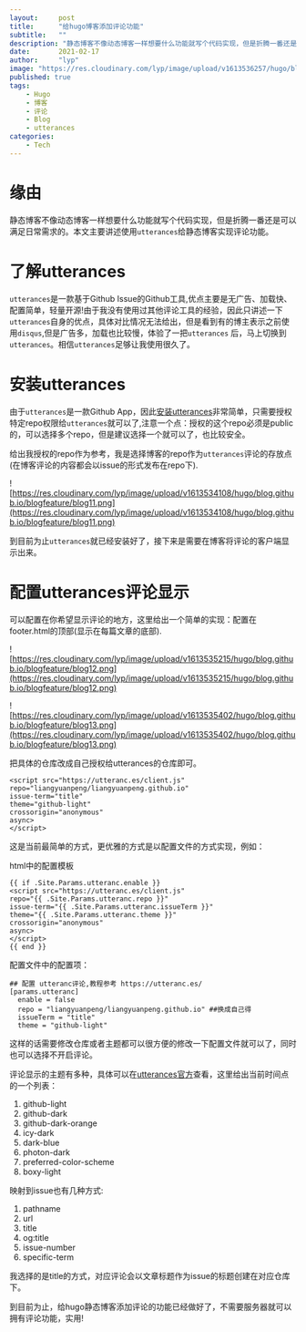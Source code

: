 ```yaml
---
layout:     post 
title:      "给hugo博客添加评论功能"
subtitle:   ""
description: "静态博客不像动态博客一样想要什么功能就写个代码实现，但是折腾一番还是可以满足日常需求的。"  
date:       2021-02-17
author:     "lyp"
image: "https://res.cloudinary.com/lyp/image/upload/v1613536257/hugo/blog.github.io/pexels-aleksey-kuprikov-3551245.jpg"
published: true
tags: 
    - Hugo
    - 博客
    - 评论
    - Blog
    - utterances
categories: 
    - Tech
---  
```


# 缘由  

静态博客不像动态博客一样想要什么功能就写个代码实现，但是折腾一番还是可以满足日常需求的。本文主要讲述使用`utterances`给静态博客实现评论功能。  

# 了解utterances  

`utterances`是一款基于Github Issue的Github工具,优点主要是无广告、加载快、配置简单，轻量开源!由于我没有使用过其他评论工具的经验，因此只讲述一下`utterances`自身的优点，具体对比情况无法给出，但是看到有的博主表示之前使用`disqus`,但是广告多，加载也比较慢，体验了一把`utterances` 后，马上切换到`utterances`。相信`utterances`足够让我使用很久了。  

# 安装utterances  

由于`utterances`是一款Github App，因此[安装utterances](https://github.com/apps/utterances)非常简单，只需要授权特定repo权限给`utterances`就可以了,注意一个点：授权的这个repo必须是public的，可以选择多个repo，但是建议选择一个就可以了，也比较安全。  

给出我授权的repo作为参考，我是选择博客的repo作为`utterances`评论的存放点(在博客评论的内容都会以issue的形式发布在repo下).  

![https://res.cloudinary.com/lyp/image/upload/v1613534108/hugo/blog.github.io/blogfeature/blog11.png](https://res.cloudinary.com/lyp/image/upload/v1613534108/hugo/blog.github.io/blogfeature/blog11.png)  

到目前为止`utterances`就已经安装好了，接下来是需要在博客将评论的客户端显示出来。  

# 配置utterances评论显示  

可以配置在你希望显示评论的地方，这里给出一个简单的实现：配置在footer.html的顶部(显示在每篇文章的底部).  

![https://res.cloudinary.com/lyp/image/upload/v1613535215/hugo/blog.github.io/blogfeature/blog12.png](https://res.cloudinary.com/lyp/image/upload/v1613535215/hugo/blog.github.io/blogfeature/blog12.png)   

![https://res.cloudinary.com/lyp/image/upload/v1613535402/hugo/blog.github.io/blogfeature/blog13.png](https://res.cloudinary.com/lyp/image/upload/v1613535402/hugo/blog.github.io/blogfeature/blog13.png)

把具体的仓库改成自己授权给utterances的仓库即可。  

```
<script src="https://utteranc.es/client.js"
repo="liangyuanpeng/liangyuanpeng.github.io"
issue-term="title"
theme="github-light"
crossorigin="anonymous"
async>
</script>  
```    

这是当前最简单的方式，更优雅的方式是以配置文件的方式实现，例如：  

html中的配置模板
```
{{ if .Site.Params.utteranc.enable }}
<script src="https://utteranc.es/client.js"
repo="{{ .Site.Params.utteranc.repo }}"
issue-term="{{ .Site.Params.utteranc.issueTerm }}"
theme="{{ .Site.Params.utteranc.theme }}"
crossorigin="anonymous"
async>
</script>
{{ end }}
```  

配置文件中的配置项：  
```
## 配置 utteranc评论,教程参考 https://utteranc.es/
[params.utteranc]
  enable = false
  repo = "liangyuanpeng/liangyuanpeng.github.io" ##换成自己得
  issueTerm = "title"
  theme = "github-light"
```  

这样的话需要修改仓库或者主题都可以很方便的修改一下配置文件就可以了，同时也可以选择不开启评论。  

评论显示的主题有多种，具体可以在[utterances官方](https://utteranc.es/?installation_id=14775258&setup_action=install)查看，这里给出当前时间点的一个列表：   

1. github-light
2. github-dark
3. github-dark-orange
4. icy-dark
5. dark-blue
6. photon-dark  
7. preferred-color-scheme
8. boxy-light  

映射到issue也有几种方式:  

1. pathname
2. url
3. title
4. og:title
5. issue-number
6. specific-term  

我选择的是title的方式，对应评论会以文章标题作为issue的标题创建在对应仓库下。    

到目前为止，给hugo静态博客添加评论的功能已经做好了，不需要服务器就可以拥有评论功能，实用!


